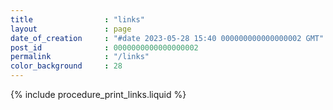 ```yaml
---
title                : "links"
layout               : page
date_of_creation     : "#date 2023-05-28 15:40 000000000000000002 GMT"
post_id              : 0000000000000000002
permalink            : "/links"
color_background     : 28
---
```


{% include procedure_print_links.liquid %}